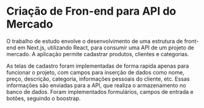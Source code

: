 # Criação de Fron-end para API do Mercado


O trabalho de estudo envolve o desenvolvimento de uma estrutura de front-end em Next.js, utilizando React, para consumir uma API de um projeto de mercado. A aplicação permite cadastrar produtos, clientes e categorias.

As telas de cadastro foram implementadas de forma rapida apenas para funcionar o projeto, com campos para inserção de dados como nome, preço, descrição, categoria, informações pessoais do cliente, etc. Essas informações são enviadas para a API, que realiza o armazenamento no banco de dados. Foram implementados formulários, campos de entrada e botões, seguindo o boostrap.